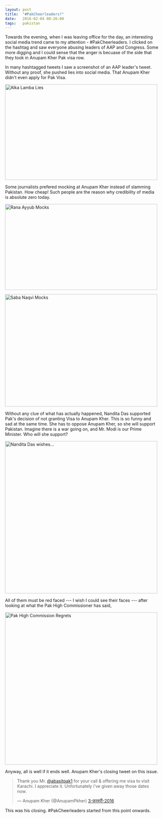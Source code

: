 ```yaml
---
layout: post
title:  "#PakCheerleaders?"
date:   2016-02-04 00:26:00
tags:   pakistan
---
```


Towards the evening, when I was leaving office for the day, an interesting social media trend came to my attention - #PakCheerleaders. I clicked on the hashtag and saw everyone abusing leaders of AAP and Congress. Some more digging and I could sense that the anger is becuase of the side that they took in Anupam Kher Pak visa row.

In many hashtagged tweets I saw a screenshot of an AAP leader's tweet. Without any proof, she pushed lies into social media. That Anupam Kher didn't even apply for Pak Visa.

<a data-flickr-embed="true"  href="https://www.flickr.com/photos/jangid/24703833171/in/album-72157664212186746/" title="Alka Lamba Lies"><img src="https://farm2.staticflickr.com/1474/24703833171_2791cca886.jpg" width="500" height="314" alt="Alka Lamba Lies"></a><script async src="//embedr.flickr.com/assets/client-code.js" charset="utf-8"></script>

Some journalists prefered mocking at Anupam Kher instead of slamming Pakistan. How cheap! Such people are the reason why credibility of media is absolute zero today.

<a data-flickr-embed="true"  href="https://www.flickr.com/photos/jangid/24797387805/in/album-72157664212186746/" title="Rana Ayyub Mocks"><img src="https://farm2.staticflickr.com/1593/24797387805_f28f3eabd4.jpg" width="500" height="282" alt="Rana Ayyub Mocks"></a><script async src="//embedr.flickr.com/assets/client-code.js" charset="utf-8"></script>

<a data-flickr-embed="true"  href="https://www.flickr.com/photos/jangid/24501857820/in/album-72157664212186746/" title="Saba Naqvi Mocks"><img src="https://farm2.staticflickr.com/1480/24501857820_085f11766a.jpg" width="500" height="369" alt="Saba Naqvi Mocks"></a><script async src="//embedr.flickr.com/assets/client-code.js" charset="utf-8"></script>

Without any clue of what has actually happened, Nandita Das supported Pak's decision of not granting Visa to Anupam Kher. This is so funny and sad at the same time. She has to oppose Anupam Kher, so she will support Pakistan. Imagine there is a war going on, and Mr. Modi is our Prime Minister. Who will she support?

<a data-flickr-embed="true"  href="https://www.flickr.com/photos/jangid/24429770829/in/album-72157664212186746/" title="Nandita Das wishes..."><img src="https://farm2.staticflickr.com/1472/24429770829_daeeceb5a0.jpg" width="500" height="500" alt="Nandita Das wishes..."></a><script async src="//embedr.flickr.com/assets/client-code.js" charset="utf-8"></script>

All of them must be red faced --- I wish I could see their faces --- after looking at what the Pak High Commissioner has said,

<a data-flickr-embed="true"  href="https://www.flickr.com/photos/jangid/24501898970/in/album-72157664212186746/" title="Pak High Commission Regrets"><img src="https://farm2.staticflickr.com/1697/24501898970_73716b7281.jpg" width="500" height="500" alt="Pak High Commission Regrets"></a><script async src="//embedr.flickr.com/assets/client-code.js" charset="utf-8"></script>

Anyway, all is well if it ends well. Anupam Kher's closing tweet on this issue.

<blockquote class="twitter-tweet" data-lang="hi"><p lang="en" dir="ltr">Thank you Mr. <a href="https://twitter.com/abasitpak1">@abasitpak1</a> for your call &amp; offering me visa to visit Karachi. I appreciate it. Unfortunately i&#39;ve given away those dates now.</p>&mdash; Anupam Kher (@AnupamPkher) <a href="https://twitter.com/AnupamPkher/status/694742380969197568">3-फ़रवरी-2016</a></blockquote> <script async src="//platform.twitter.com/widgets.js" charset="utf-8"></script>

This was his closing. #PakCheerleaders started from this point onwards.

